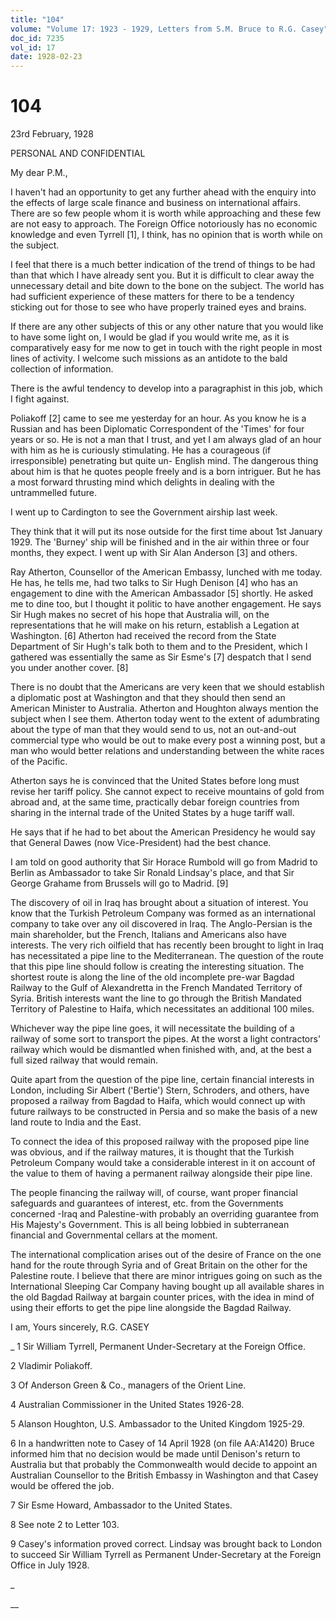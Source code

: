 ```yaml
---
title: "104"
volume: "Volume 17: 1923 - 1929, Letters from S.M. Bruce to R.G. Casey"
doc_id: 7235
vol_id: 17
date: 1928-02-23
---
```


# 104

23rd February, 1928

PERSONAL AND CONFIDENTIAL

My dear P.M.,

I haven't had an opportunity to get any further ahead with the enquiry into the effects of large scale finance and business on international affairs. There are so few people whom it is worth while approaching and these few are not easy to approach. The Foreign Office notoriously has no economic knowledge and even Tyrrell [1], I think, has no opinion that is worth while on the subject.

I feel that there is a much better indication of the trend of things to be had than that which I have already sent you. But it is difficult to clear away the unnecessary detail and bite down to the bone on the subject. The world has had sufficient experience of these matters for there to be a tendency sticking out for those to see who have properly trained eyes and brains.

If there are any other subjects of this or any other nature that you would like to have some light on, I would be glad if you would write me, as it is comparatively easy for me now to get in touch with the right people in most lines of activity. I welcome such missions as an antidote to the bald collection of information.

There is the awful tendency to develop into a paragraphist in this job, which I fight against.

Poliakoff [2] came to see me yesterday for an hour. As you know he is a Russian and has been Diplomatic Correspondent of the 'Times' for four years or so. He is not a man that I trust, and yet I am always glad of an hour with him as he is curiously stimulating. He has a courageous (if irresponsible) penetrating but quite un- English mind. The dangerous thing about him is that he quotes people freely and is a born intriguer. But he has a most forward thrusting mind which delights in dealing with the untrammelled future.

I went up to Cardington to see the Government airship last week.

They think that it will put its nose outside for the first time about 1st January 1929. The 'Burney' ship will be finished and in the air within three or four months, they expect. I went up with Sir Alan Anderson [3] and others.

Ray Atherton, Counsellor of the American Embassy, lunched with me today. He has, he tells me, had two talks to Sir Hugh Denison [4] who has an engagement to dine with the American Ambassador [5] shortly. He asked me to dine too, but I thought it politic to have another engagement. He says Sir Hugh makes no secret of his hope that Australia will, on the representations that he will make on his return, establish a Legation at Washington. [6] Atherton had received the record from the State Department of Sir Hugh's talk both to them and to the President, which I gathered was essentially the same as Sir Esme's [7] despatch that I send you under another cover. [8]

There is no doubt that the Americans are very keen that we should establish a diplomatic post at Washington and that they should then send an American Minister to Australia. Atherton and Houghton always mention the subject when I see them. Atherton today went to the extent of adumbrating about the type of man that they would send to us, not an out-and-out commercial type who would be out to make every post a winning post, but a man who would better relations and understanding between the white races of the Pacific.

Atherton says he is convinced that the United States before long must revise her tariff policy. She cannot expect to receive mountains of gold from abroad and, at the same time, practically debar foreign countries from sharing in the internal trade of the United States by a huge tariff wall.

He says that if he had to bet about the American Presidency he would say that General Dawes (now Vice-President) had the best chance.

I am told on good authority that Sir Horace Rumbold will go from Madrid to Berlin as Ambassador to take Sir Ronald Lindsay's place, and that Sir George Grahame from Brussels will go to Madrid. [9]

The discovery of oil in Iraq has brought about a situation of interest. You know that the Turkish Petroleum Company was formed as an international company to take over any oil discovered in Iraq. The Anglo-Persian is the main shareholder, but the French, Italians and Americans also have interests. The very rich oilfield that has recently been brought to light in Iraq has necessitated a pipe line to the Mediterranean. The question of the route that this pipe line should follow is creating the interesting situation. The shortest route is along the line of the old incomplete pre-war Bagdad Railway to the Gulf of Alexandretta in the French Mandated Territory of Syria. British interests want the line to go through the British Mandated Territory of Palestine to Haifa, which necessitates an additional 100 miles.

Whichever way the pipe line goes, it will necessitate the building of a railway of some sort to transport the pipes. At the worst a light contractors' railway which would be dismantled when finished with, and, at the best a full sized railway that would remain.

Quite apart from the question of the pipe line, certain financial interests in London, including Sir Albert ('Bertie') Stern, Schroders, and others, have proposed a railway from Bagdad to Haifa, which would connect up with future railways to be constructed in Persia and so make the basis of a new land route to India and the East.

To connect the idea of this proposed railway with the proposed pipe line was obvious, and if the railway matures, it is thought that the Turkish Petroleum Company would take a considerable interest in it on account of the value to them of having a permanent railway alongside their pipe line.

The people financing the railway will, of course, want proper financial safeguards and guarantees of interest, etc. from the Governments concerned -Iraq and Palestine-with probably an overriding guarantee from His Majesty's Government. This is all being lobbied in subterranean financial and Governmental cellars at the moment.

The international complication arises out of the desire of France on the one hand for the route through Syria and of Great Britain on the other for the Palestine route. I believe that there are minor intrigues going on such as the International Sleeping Car Company having bought up all available shares in the old Bagdad Railway at bargain counter prices, with the idea in mind of using their efforts to get the pipe line alongside the Bagdad Railway.

I am, Yours sincerely, R.G. CASEY 

_ 1 Sir William Tyrrell, Permanent Under-Secretary at the Foreign Office.

2 Vladimir Poliakoff.

3 Of Anderson Green &amp; Co., managers of the Orient Line.

4 Australian Commissioner in the United States 1926-28.

5 Alanson Houghton, U.S. Ambassador to the United Kingdom 1925-29.

6 In a handwritten note to Casey of 14 April 1928 (on file AA:A1420) Bruce informed him that no decision would be made until Denison's return to Australia but that probably the Commonwealth would decide to appoint an Australian Counsellor to the British Embassy in Washington and that Casey would be offered the job.

7 Sir Esme Howard, Ambassador to the United States.

8 See note 2 to Letter 103.

9 Casey's information proved correct. Lindsay was brought back to London to succeed Sir William Tyrrell as Permanent Under-Secretary at the Foreign Office in July 1928.

_

__
